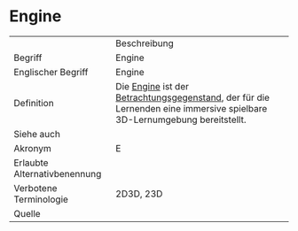 # Engine

<link-summary rel="summary"/>
<card-summary rel="summary"/>
<web-summary rel="summary"/>


<table>
    <tr>
        <td></td>
        <td>Beschreibung</td>
    </tr>
    <tr>
        <td>Begriff</td>
        <td>Engine</td>
    </tr>
    <tr>
        <td>Englischer Begriff</td>
        <td>Engine</td>
    </tr>
    <tr>
        <td>Definition</td>
        <td id="summary" >
            Die <a href="Engine-BG.md">Engine</a> ist der 
            <a href="Betrachtungsgegenstand-GE.md">Betrachtungsgegenstand</a>, der für die Lernenden 
            eine immersive spielbare 3D-Lernumgebung bereitstellt.
        </td>
    </tr>  
    <tr>
        <td>Siehe auch</td>
        <td></td>
    </tr>
    <tr>
        <td>Akronym</td>
        <td>E</td>
    </tr>
   <tr>
        <td>Erlaubte Alternativbenennung</td>
        <td></td>
    </tr>
   <tr>
        <td>Verbotene Terminologie</td>
        <td>2D3D, 23D</td>
    </tr>
   <tr>
        <td>Quelle</td>
        <td></td>
    </tr>
</table>